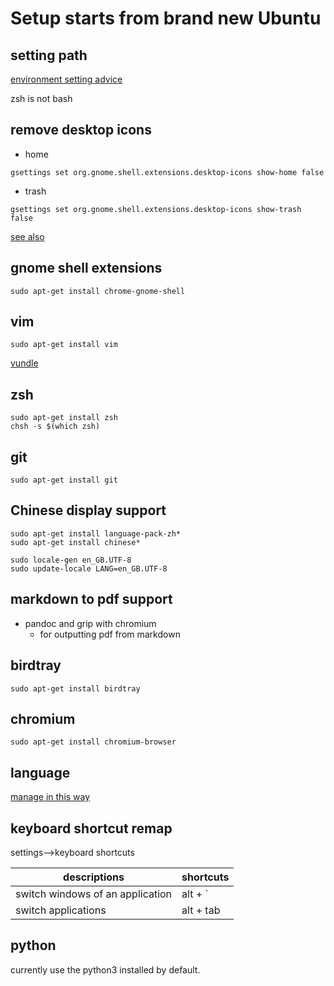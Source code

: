 # Setup starts from brand new Ubuntu

## setting path

[environment setting advice](https://stackabuse.com/how-to-permanently-set-path-in-linux/)

zsh is not bash

## remove desktop icons
- home
```
gsettings set org.gnome.shell.extensions.desktop-icons show-home false
```
- trash
```
gsettings set org.gnome.shell.extensions.desktop-icons show-trash false
```
[see also](https://www.omgubuntu.co.uk/2020/03/remove-trash-from-desktop-ubuntu)

## gnome shell extensions
```
sudo apt-get install chrome-gnome-shell
```

## vim
```
sudo apt-get install vim
```
[vundle](https://github.com/VundleVim/Vundle.vim)

## zsh
```
sudo apt-get install zsh
chsh -s $(which zsh)
```

## git
```
sudo apt-get install git
```

## Chinese display support

```
sudo apt-get install language-pack-zh*
sudo apt-get install chinese*

sudo locale-gen en_GB.UTF-8
sudo update-locale LANG=en_GB.UTF-8
```

## markdown to pdf support
- pandoc and grip with chromium
  - for outputting pdf from markdown


## birdtray
```
sudo apt-get install birdtray
```

## chromium
```
sudo apt-get install chromium-browser
```

## language
[manage in this way](https://help.ubuntu.com/lts/ubuntu-help/prefs-language-install.html.en)

## keyboard shortcut remap
settings-->keyboard shortcuts

|descriptions|shortcuts|
| -------- |---------|
|switch windows of an application|alt + `|
|switch applications|alt + tab|

## python
currently use the python3 installed by default.
